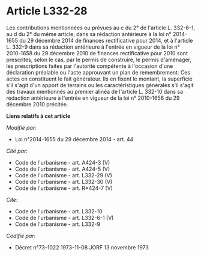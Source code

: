 # Article L332-28

Les contributions mentionnées ou prévues au c du 2° de l'article L. 332-6-1, au d du 2° du même article, dans sa rédaction
antérieure à la loi n° 2014-1655 du 29 décembre 2014 de finances rectificative pour 2014, et à l'article L. 332-9 dans sa
rédaction antérieure à l'entrée en vigueur de la loi n° 2010-1658 du 29 décembre 2010 de finances rectificative pour 2010
sont prescrites, selon le cas, par le permis de construire, le permis d'aménager, les prescriptions faites par l'autorité
compétente à l'occasion d'une déclaration préalable ou l'acte approuvant un plan de remembrement. Ces actes en constituent le
fait générateur. Ils en fixent le montant, la superficie s'il s'agit d'un apport de terrains ou les caractéristiques
générales s'il s'agit des travaux mentionnés au premier alinéa de l'article L. 332-10 dans sa rédaction antérieure à l'entrée
en vigueur de la loi n° 2010-1658 du 29 décembre 2010 précitée.

**Liens relatifs à cet article**

_Modifié par_:

  - Loi n°2014-1655 du 29 décembre 2014 - art. 44

_Cité par_:

  - Code de l'urbanisme - art. A424-3 (V)
  - Code de l'urbanisme - art. A424-5 (V)
  - Code de l'urbanisme - art. L332-29 (V)
  - Code de l'urbanisme - art. L332-30 (V)
  - Code de l'urbanisme - art. R*424-7 (V)

_Cite_:

  - Code de l'urbanisme - art. L332-10
  - Code de l'urbanisme - art. L332-6-1 (V)
  - Code de l'urbanisme - art. L332-9

_Codifié par_:

  - Décret n°73-1022 1973-11-08 JORF 13 novembre 1973
